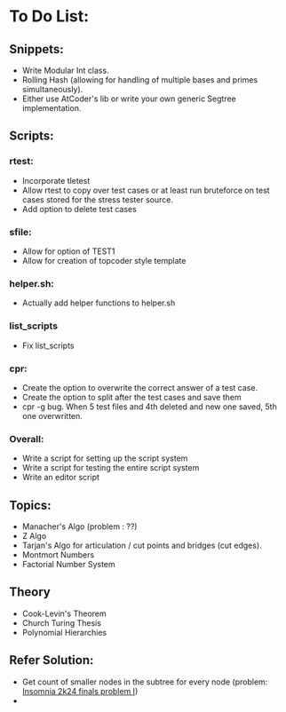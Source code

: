 # To Do List:

## Snippets:
* Write Modular Int class.
* Rolling Hash (allowing for handling of multiple bases and primes simultaneously).
* Either use AtCoder's lib or write your own generic Segtree implementation.

## Scripts:
### rtest:
* Incorporate tletest
* Allow rtest to copy over test cases or at least run bruteforce on test cases stored for the stress tester source.
* Add option to delete test cases
### sfile:
* Allow for option of TEST1
* Allow for creation of topcoder style template
### helper.sh:
* Actually add helper functions to helper.sh
### list_scripts
* Fix list_scripts
### cpr:
* Create the option to overwrite the correct answer of a test case.
* Create the option to split after the test cases and save them
* cpr -g bug. When 5 test files and 4th deleted and new one saved, 5th one overwritten.
### Overall:
* Write a script for setting up the script system
* Write a script for testing the entire script system
* Write an editor script

## Topics:
* Manacher's Algo (problem : ??)
* Z Algo
* Tarjan's Algo for articulation / cut points and bridges (cut edges).
* Montmort Numbers
* Factorial Number System

## Theory
* Cook-Levin's Theorem
* Church Turing Thesis
* Polynomial Hierarchies


## Refer Solution:
* Get count of smaller nodes in the subtree for every node (problem: [Insomnia 2k24 finals problem I](https://codeforces.com/gym/510369/problem/I))
* 